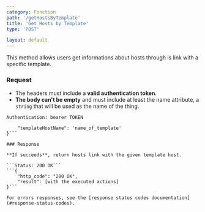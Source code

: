 ```yaml
---
category: Fonction
path: '/getHostsByTemplate'
title: 'Get Hosts by Template'
type: 'POST'

layout: default
---
```


This method allows users get informations about hosts through is link with a specific template.

### Request

* The headers must include a **valid authentication token**.
* **The body can't be empty** and must include at least the name attribute, a `string` that will be used as the name of the thing.

```Authentication: bearer TOKEN```
```{
    "templateHostName": 'name_of_template'
}```

### Response

**If succeeds**, return hosts link with the given template host.

```Status: 200 OK```
```{
    "http_code": "200 OK", 
    "result": [with the executed actions]
}```

For errors responses, see the [response status codes documentation](#response-status-codes).
